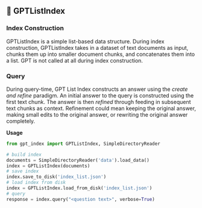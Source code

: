 ## 🔗 GPTListIndex

### Index Construction

GPTListIndex is a simple list-based data structure. During index construction, GPTListIndex takes in a dataset of text documents as input, chunks them up into smaller document chunks, and concatenates them into a list. GPT is not called at all during index construction.

### Query

During query-time, GPT List Index constructs an answer using the *create and refine* paradigm. An initial answer to the query is constructed using the first text chunk. The answer is then *refined* through feeding in subsequent text chunks as context. Refinement could mean keeping the original answer, making small edits to the original answer, or rewriting the original answer completely.


**Usage**

```python
from gpt_index import GPTListIndex, SimpleDirectoryReader

# build index
documents = SimpleDirectoryReader('data').load_data()
index = GPTListIndex(documents)
# save index
index.save_to_disk('index_list.json')
# load index from disk
index = GPTListIndex.load_from_disk('index_list.json')
# query
response = index.query("<question text>", verbose=True)

```